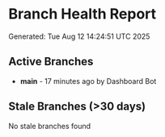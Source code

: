 # Branch Health Report
Generated: Tue Aug 12 14:24:51 UTC 2025

## Active Branches
- **main** - 17 minutes ago by Dashboard Bot

## Stale Branches (>30 days)
No stale branches found

